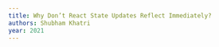```yaml
---
title: Why Don’t React State Updates Reflect Immediately?
authors: Shubham Khatri
year: 2021
---
```


